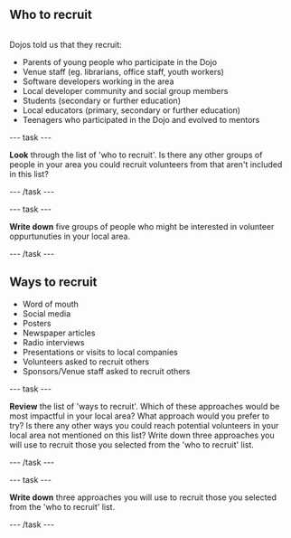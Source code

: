 ## Who to recruit

<div style="display: flex; flex-wrap: wrap">
<div style="flex-basis: 200px; flex-grow: 1; margin-right: 15px;">

Dojos told us that they recruit:
+ Parents of young people who participate in the Dojo
+ Venue staff (eg. librarians, office staff, youth workers)
+ Software developers working in the area
+ Local developer community and social group members
+ Students (secondary or further education)
+ Local educators (primary, secondary or further education)
+ Teenagers who participated in the Dojo and evolved to mentors
  
--- task ---

**Look** through the list of 'who to recruit'. Is there any other groups of people in your area you could recruit volunteers from that aren't included in this list?

--- /task ---
  
--- task ---

**Write down** five groups of people who might be interested in volunteer oppurtunuties in your local area. 


--- /task ---
  
## Ways to recruit
+ Word of mouth
+ Social media
+ Posters
+ Newspaper articles
+ Radio interviews
+ Presentations or visits to local companies
+ Volunteers asked to recruit others
+ Sponsors/Venue staff asked to recruit others

--- task ---

**Review** the list of 'ways to recruit'. Which of these approaches would be most impactful in your local area? What approach would you prefer to try? Is there any other ways you could reach potential volunteers in your local area not mentioned on this list? Write down three approaches you will use to recruit those you selected from the 'who to recruit' list.

--- /task ---
  
--- task ---

**Write down** three approaches you will use to recruit those you selected from the 'who to recruit' list.

--- /task ---

</div>
